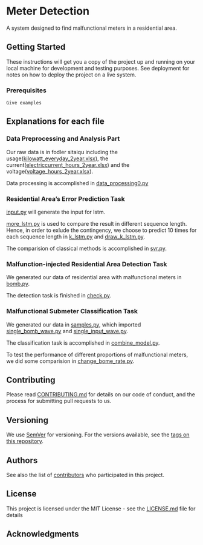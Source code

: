 # Meter Detection

A system designed to find malfunctional meters in a residential area.
## Getting Started

These instructions will get you a copy of the project up and running on your local machine for development and testing purposes. See deployment for notes on how to deploy the project on a live system.

### Prerequisites

```
Give examples
```

## Explanations for each file

### Data Preprocessing and Analysis Part

Our raw data is in fodler sitaiqu including the usage([kilowatt_everyday_2year.xlsx](https://github.com/minoriwww/MeterDetection/blob/master/sitaiqu/kilowatt_everyday_2year.xlsx)), the current([electriccurrent_hours_2year.xlsx](https://github.com/minoriwww/MeterDetection/blob/master/sitaiqu/electriccurrent_hours_2year.xlsx)) and the voltage([voltage_hours_2year.xlsx](https://github.com/minoriwww/MeterDetection/blob/master/sitaiqu/voltage_hours_2year.xlsx)).

Data processing is accomplished in [data_processing0.py](https://github.com/minoriwww/MeterDetection/blob/master/data_processing0.py)

### Residential Area’s Error Prediction Task

[input.py](https://github.com/minoriwww/MeterDetection/blob/master/input.py) will generate the input for lstm.

[more_lstm.py](https://github.com/minoriwww/MeterDetection/blob/master/more_lstm.py) is used to compare the result in different sequence length. Hence, in order to exlude the contingency, we choose to predict 10 times for each sequence length in [k_lstm.py](https://github.com/minoriwww/MeterDetection/blob/master/k_lstm.py) and [draw_k_lstm.py](https://github.com/minoriwww/MeterDetection/blob/master/draw_k_lstm.py).

The comparision of classical methods is accomplished in [svr.py](https://github.com/minoriwww/MeterDetection/blob/master/svr.py). 

### Malfunction-injected Residential Area Detection Task
We generated our data of residential area with malfunctional meters in [bomb.py](https://github.com/minoriwww/MeterDetection/blob/master/bomb.py).

The detection task is finished in [check.py](https://github.com/minoriwww/MeterDetection/blob/master/check.py).

### Malfunctional Submeter Classification Task

We generated our data in [samples.py](https://github.com/minoriwww/MeterDetection/blob/master/samples.py), which imported [single_bomb_wave.py](https://github.com/minoriwww/MeterDetection/blob/master/single_bomb_wave.py) and [single_input_wave.py](https://github.com/minoriwww/MeterDetection/blob/master/single_input_wave.py).

The classification task is accomplished in [combine_model.py](https://github.com/minoriwww/MeterDetection/blob/master/combine_model.py).

To test the performance of different proportions of malfunctional meters, we did some comparision in [change_bome_rate.py](https://github.com/minoriwww/MeterDetection/blob/master/change_bomb_rate.py).


## Contributing

Please read [CONTRIBUTING.md](https://gist.github.com/PurpleBooth/b24679402957c63ec426) for details on our code of conduct, and the process for submitting pull requests to us.

## Versioning

We use [SemVer](http://semver.org/) for versioning. For the versions available, see the [tags on this repository](https://github.com/your/project/tags). 

## Authors


See also the list of [contributors](https://github.com/your/project/contributors) who participated in this project.

## License

This project is licensed under the MIT License - see the [LICENSE.md](LICENSE.md) file for details

## Acknowledgments
